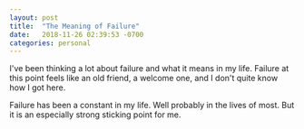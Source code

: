 ```yaml
---
layout: post
title:  "The Meaning of Failure"
date:   2018-11-26 02:39:53 -0700
categories: personal
---
```


I've been thinking a lot about failure and what it means in my life. Failure at this point feels like an old friend, a welcome one, and I don't quite know how I got here.

Failure has been a constant in my life. Well probably in the lives of most. But it is an especially strong sticking point for me.
